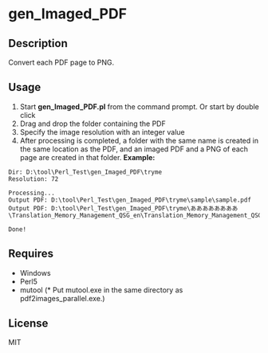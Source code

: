 # gen_Imaged_PDF

## Description  

Convert each PDF page to PNG.  

## Usage

1. Start **gen_Imaged_PDF.pl** from the command prompt. Or start by double click
2. Drag and drop the folder containing the PDF
3. Specify the image resolution with an integer value
4. After processing is completed, a folder with the same name is created in the same location as the PDF, and an imaged PDF and a PNG of each page are created in that folder.
   **Example:**

```
Dir: D:\tool\Perl_Test\gen_Imaged_PDF\tryme
Resolution: 72

Processing...
Output PDF: D:\tool\Perl_Test\gen_Imaged_PDF\tryme\sample\sample.pdf
Output PDF: D:\tool\Perl_Test\gen_Imaged_PDF\tryme\ああああああああ\Translation_Memory_Management_QSG_en\Translation_Memory_Management_QSG_en.pdf

Done!
```

## Requires

- Windows
- Perl5
- mutool (* Put mutool.exe in the same directory as pdf2images_parallel.exe.)

## License
MIT
